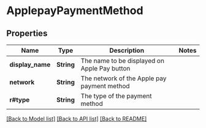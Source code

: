 # ApplepayPaymentMethod

## Properties

Name | Type | Description | Notes
------------ | ------------- | ------------- | -------------
**display_name** | **String** | The name to be displayed on Apple Pay button | 
**network** | **String** | The network of the Apple pay payment method | 
**r#type** | **String** | The type of the payment method | 

[[Back to Model list]](../README.md#documentation-for-models) [[Back to API list]](../README.md#documentation-for-api-endpoints) [[Back to README]](../README.md)


